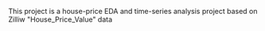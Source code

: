 This project is a house-price EDA and time-series analysis project based on Zilliw "House_Price_Value" data

